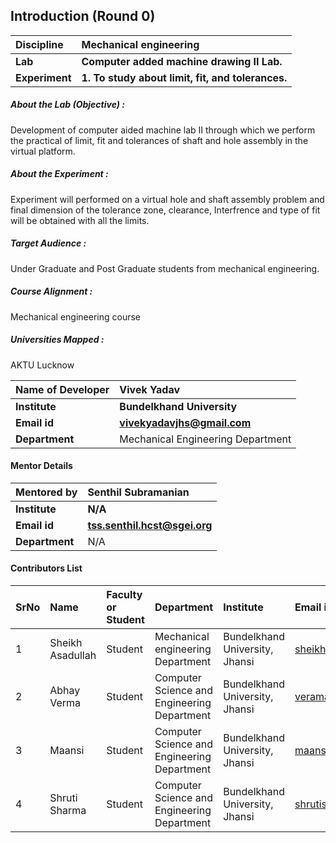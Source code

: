 ## Introduction (Round 0)

<b>Discipline | <b> Mechanical engineering
:--|:--|
<b> Lab | <b> Computer added machine drawing II Lab.
<b> Experiment|     <b>1. To study about limit, fit, and tolerances.

<h5> About the Lab (Objective) : </h5>
 Development of computer aided machine lab II through which we perform the practical of limit, fit and tolerances of shaft and hole assembly in the virtual platform.

<h5> About the Experiment : </h5>
 Experiment will performed on a virtual hole and shaft assembly problem and final dimension of the tolerance zone, clearance, Interfrence and type of fit will be obtained with all the limits.

<h5> Target Audience : </h5>
Under Graduate and Post Graduate students from mechanical engineering.

<h5> Course Alignment : </h5>
Mechanical engineering course 

<h5> Universities Mapped : </h5>
AKTU Lucknow

<b>Name of Developer | <b> Vivek Yadav
:--|:--|
<b> Institute | <b> Bundelkhand University
<b> Email id|     <b> vivekyadavjhs@gmail.com
<b> Department | Mechanical Engineering Department

#### Mentor Details

<b>Mentored by | <b> Senthil Subramanian
:--|:--|
<b> Institute | <b> N/A
<b> Email id|     <b> tss.senthil.hcst@sgei.org
<b> Department | N/A

#### Contributors List

SrNo | Name | Faculty or Student | Department| Institute | Email id
:--|:--|:--|:--|:--|:--|
1 | Sheikh Asadullah | Student | Mechanical engineering Department | Bundelkhand University, Jhansi |sheikhasadullah99@gmail.com
2 | Abhay Verma | Student | Computer Science and Engineering Department | Bundelkhand University, Jhansi |veramaabhay734@gmail.com
3 | Maansi | Student | Computer Science and Engineering Department | Bundelkhand University, Jhansi |maansiverma8@gmail.com
4 | Shruti Sharma | Student | Computer Science and Engineering Department | Bundelkhand University, Jhansi |shrutisharma12feb@gmail.com

